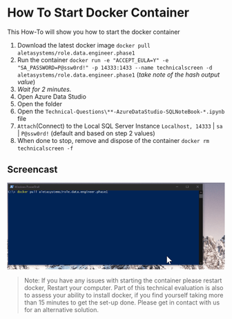 # How To Start Docker Container

This How-To will show you how to start the docker container

1. Download the latest docker image `docker pull aletasystems/role.data.engineer.phase1`
2. Run the container `docker run -e "ACCEPT_EULA=Y" -e "SA_PASSWORD=P@ssw0rd!" -p 14333:1433 --name technicalscreen -d aletasystems/role.data.engineer.phase1` (_take note of the hash output value_)
3. _Wait for 2 minutes._
4. Open Azure Data Studio
5. Open the folder
6. Open the `Technical-Questions\**-AzureDataStudio-SQLNoteBook-*.ipynb` file
7. `Attach`(Connect) to the Local SQL Server Instance `Localhost, 14333` | `sa` | `P@ssw0rd!` (default and based on step 2 values)
8. When done to stop, remove and dispose of the container `docker rm technicalscreen -f`


## Screencast
![Start Docker](./assets/00-start-docker.gif "Start Docker")

> Note: If you have any issues with starting the container please restart docker, Restart your computer.
> Part of this technical evaluation is also to assess your ability to install docker, if you find yourself taking more than 15 minutes to get the set-up done. Please get in contact with us for an alternative solution. 


